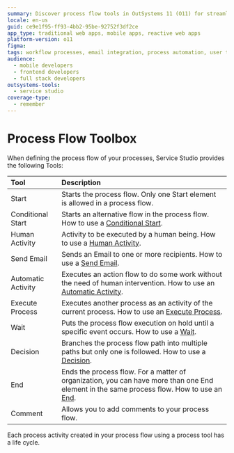 ```yaml
---
summary: Discover process flow tools in OutSystems 11 (O11) for streamlined process management.
locale: en-us
guid: ce9e1f95-ff93-4bb2-95be-92752f3df2ce
app_type: traditional web apps, mobile apps, reactive web apps
platform-version: o11
figma:
tags: workflow processes, email integration, process automation, user task management, process execution
audience:
  - mobile developers
  - frontend developers
  - full stack developers
outsystems-tools:
  - service studio
coverage-type:
  - remember
---
```


# Process Flow Toolbox

When defining the process flow of your processes, Service Studio provides the following Tools:

| Tool      | Description    |
|:----------|:---------------|
| Start | Starts the process flow. Only one Start element is allowed in a process flow. |
| Conditional Start | Starts an alternative flow in the process flow. How to use a [Conditional Start](https://success.outsystems.com/Documentation/11/Reference/OutSystems_Language/Processes/Process_Tools/Conditional_Start). |
| Human Activity | Activity to be executed by a human being. How to use a [Human Activity](https://success.outsystems.com/Documentation/11/Reference/OutSystems_Language/Processes/Process_Tools/Human_Activity). |
| Send Email | Sends an Email to one or more recipients. How to use a [Send Email](https://success.outsystems.com/Documentation/11/Reference/OutSystems_Language/Processes/Process_Tools/Send_Email). | 
| Automatic Activity | Executes an action flow to do some work without the need of human intervention. How to use an [Automatic Activity](https://success.outsystems.com/Documentation/11/Reference/OutSystems_Language/Processes/Process_Tools/Automatic_Activity?_gl=1*1x6joj8*_ga*ODg5MTQxMzYxLjE2NTUyMTg3ODE.*_ga_ZD4DTMHWR2*MTY2MjM2NzgwOS4xNTYuMS4xNjYyMzY4MDg5LjUuMC4w). |
| Execute Process | Executes another process as an activity of the current process. How to use an [Execute Process](https://success.outsystems.com/Documentation/11/Reference/OutSystems_Language/Processes/Process_Tools/Execute_Process). |
| Wait | Puts the process flow execution on hold until a specific event occurs. How to use a [Wait](https://success.outsystems.com/Documentation/11/Reference/OutSystems_Language/Processes/Process_Tools/Wait). |
| Decision | Branches the process flow path into multiple paths but only one is followed. How to use a [Decision](https://success.outsystems.com/Documentation/11/Reference/OutSystems_Language/Processes/Process_Tools/Decision). |
| End | Ends the process flow. For a matter of organization, you can have more than one End element in the same process flow. How to use an [End](https://success.outsystems.com/Documentation/11/Reference/OutSystems_Language/Processes/Process_Tools/Process_End). |
| Comment | Allows you to add comments to your process flow. |

Each process activity created in your process flow using a process tool has a life cycle.
